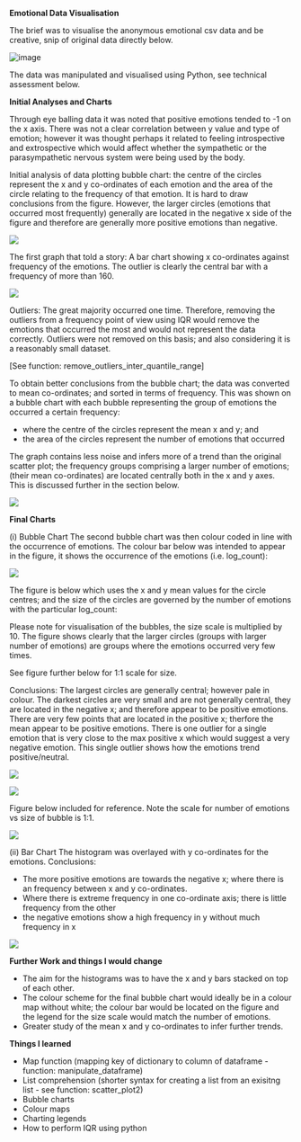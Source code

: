 **Emotional Data Visualisation**

The brief was to visualise the anonymous emotional csv data and be creative, snip of original data directly below.

![image](https://user-images.githubusercontent.com/76686112/124918007-6b46a580-dfec-11eb-98e5-00e9521c9dbb.png)

The data was manipulated and visualised using Python, see technical assessment below.

**Initial Analyses and Charts**

Through eye balling data it was noted that positive emotions tended to -1 on the x axis.  There was not a clear correlation between y value and type of emotion; however it was thought perhaps it related to feeling introspective and extrospective which would affect whether the sympathetic or the parasympathetic nervous system were being used by the body.

Initial analysis of data plotting bubble chart: the centre of the circles represent the x and y co-ordinates of each emotion and the area of the circle relating to the frequency of that emotion.  It is hard to draw conclusions from the figure. However, the larger circles (emotions that occurred most frequently) generally are located in the negative x side of the figure and therefore are generally more positive emotions than negative. 


![](https://firebasestorage.googleapis.com/v0/b/firescript-577a2.appspot.com/o/imgs%2Fapp%2FIanshaw93%2Foi-yA8FlCB.png?alt=media&token=b8814475-0aba-48b4-9edd-5e2029bffac4)


The first graph that told a story: A bar chart showing x co-ordinates against frequency of the emotions.  The outlier is clearly the central bar with a frequency of more than 160.

![](https://firebasestorage.googleapis.com/v0/b/firescript-577a2.appspot.com/o/imgs%2Fapp%2FIanshaw93%2FHiDiKxG27N.png?alt=media&token=f3beeac7-b384-42b3-894c-90ae646f68e0)

 
Outliers: The great majority occurred one time.  Therefore, removing the outliers from a frequency point of view using IQR would remove the emotions that occurred the most and would not represent the data correctly.  Outliers were not removed on this basis; and also considering it is a reasonably small dataset.

[See function: remove_outliers_inter_quantile_range]

To obtain better conclusions from the bubble chart; the data was converted to mean co-ordinates; and sorted in terms of frequency. This was shown on a bubble chart with each bubble representing the group of emotions the occurred a certain frequency:

*	where the centre of the circles represent the mean x and y; and 
*	the area of the circles represent the number of emotions that occurred

The graph contains less noise and infers more of a trend than the original scatter plot; the frequency groups comprising a larger number of emotions; (their mean co-ordinates) are located centrally both in the x and y axes.  This is discussed further in the section below.


![](https://firebasestorage.googleapis.com/v0/b/firescript-577a2.appspot.com/o/imgs%2Fapp%2FIanshaw93%2Femz9sME2fo.png?alt=media&token=c63fab3e-85a2-4ff9-9dcd-b310085721ac)


**Final Charts**

(i)	Bubble Chart
The second bubble chart was then colour coded in line with the occurrence of emotions.  The colour bar below was intended to appear in the figure, it shows the occurrence of the emotions (i.e. log_count):


![](https://firebasestorage.googleapis.com/v0/b/firescript-577a2.appspot.com/o/imgs%2Fapp%2FIanshaw93%2Fm9SLwjRV2P.png?alt=media&token=3e399f63-d7f1-434f-ad79-e8ce0d40e3de)


The figure is below which uses the x and y mean values for the circle centres; and the size of the circles are governed by the number of emotions with the particular log_count:

Please note for visualisation of the bubbles, the size scale is multiplied by 10.  The figure shows clearly that the larger circles (groups with larger number of emotions) are groups where the emotions occurred very few times.

See figure further below for 1:1 scale for size.

Conclusions: The largest circles are generally central; however pale in colour. The darkest circles are very small and are not generally central, they are located in the negative x; and therefore appear to be positive emotions.  There are very few points that are located in the positive x; therfore the mean appear to be positive emotions.  There is one outlier for a single emotion that is very close to the max positive x which would suggest a very negative emotion.  This single outlier shows how the emotions trend positive/neutral.


![](https://firebasestorage.googleapis.com/v0/b/firescript-577a2.appspot.com/o/imgs%2Fapp%2FIanshaw93%2Flv_ArSzLwx.png?alt=media&token=1a050362-8be5-40b1-9d0f-333f742cec46)


![](https://firebasestorage.googleapis.com/v0/b/firescript-577a2.appspot.com/o/imgs%2Fapp%2FIanshaw93%2FWphC9olKmk.png?alt=media&token=ec3888e0-ccfc-49ff-8fa8-6f6c90fa40be)


 
Figure below included for reference.  Note the scale for number of emotions vs size of bubble is 1:1.  
 

![](https://firebasestorage.googleapis.com/v0/b/firescript-577a2.appspot.com/o/imgs%2Fapp%2FIanshaw93%2FQ1K5985NgY.png?alt=media&token=b2991a74-85a7-47b8-be0e-c650941fe811)



(ii)	Bar Chart
The histogram was overlayed with y co-ordinates for the emotions.  Conclusions:

*	The more positive emotions are towards the negative x; where there is an frequency between x and y co-ordinates.  
*	Where there is extreme frequency in one co-ordinate axis; there is little frequency from the other
*	the negative emotions show a high frequency in y without much frequency in x
 
 
 ![](https://firebasestorage.googleapis.com/v0/b/firescript-577a2.appspot.com/o/imgs%2Fapp%2FIanshaw93%2FjeIPQhJm-F.png?alt=media&token=205c6cac-d6e0-41cb-9ad6-596400d4b400)
 
 
**Further Work and things I would change**

*	The aim for the histograms was to have the x and y bars stacked on top of each other.
*	The colour scheme for the final bubble chart would ideally be in a colour map without white; the colour bar would be located on the figure and the legend for the size scale would match the number of emotions.
*	Greater study of the mean x and y co-ordinates to infer further trends.

**Things I learned**

*	Map function (mapping key of dictionary to column of dataframe - function: manipulate_dataframe)
*	List comprehension (shorter syntax for creating a list from an exisitng list - see function: scatter_plot2)
*	Bubble charts
*	Colour maps
*	Charting legends
*	How to perform IQR using python

